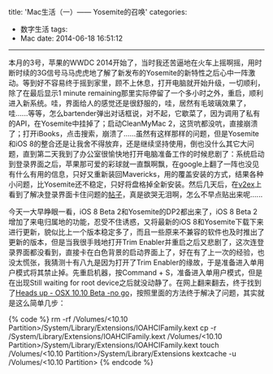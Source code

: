title: 'Mac生活（一）—— Yosemite的召唤'
categories:
- 数字生活
tags:
- Mac
date: 2014-06-18 16:51:12
---

本月的3号，苹果的WWDC 2014开始了，当时我还苦逼地在火车上摇啊摇，用时断时续的3G信号马马虎虎地了解了新发布的Yosemite的新特性之后心中一阵激动。等到好不容易终于摇到家里，顾不上休息，打开电脑就开始升级，一切顺利，除了在最后显示1 minute remaining那里实际停留了一个多小时之外，重启，顺利进入新系统。哇，界面给人的感觉还是很舒服的，哇，居然有毛玻璃效果了，哇......等等，怎么bartender弹出对话框说，对不起，它歇菜了，因为调用了私有的API，在Yosemite中挂掉了；启动CleanMyMac 2，这货吭都没吭，直接崩溃了；打开iBooks，点击搜索，崩溃了......虽然有这样那样的问题，但是Yosemite和iOS 8的整合还是让我舍不得放弃，还是继续坚持使用，倒也没什么其它大问题，直到第二天我到了办公室很愉快地打开电脑准备工作的时候悲剧了：系统启动到登录界面之后，苹果那可爱的彩球就一直飘啊飘，在google上翻了一阵也没见有什么有用的信息，只好又重新装回Mavericks，用的覆盖安装的方式，结果各种小问题，比Yosemite还不稳定，只好将盘格掉全新安装。然后几天后，在[v2ex](http://www.v2ex.com)上看到了解决登录界面卡住问题的[帖子](http://www.v2ex.com/t/116066)，真是欲哭无泪啊，怎么不早点贴出来呢......
<!-- more -->
今天一大早睁眼一看，iOS 8 Beta 2和Yosemite的DP2都出来了，iOS 8 Beta 2增加了来电归属地的功能，忍受不住诱惑，又将最新的iOS 8和Yosemite下载下来进行更新，貌似比上一个版本稳定多了，而且一些原来不兼容的软件也及时推出了更新的版本，但是当我很手贱地打开Trim Enabler并重启之后又悲剧了，这次连登录界面都没看到，直接卡在白色背景的启动界面上了，好在有了上一次的经验，也没太慌张，我猜测十有八九是因为打开了Trim Enabler的缘故，于是准备进入单用户模式将其禁止掉。先重启机器，按Command + S，准备进入单用户模式，但是在出现Still waiting for root device之后就没动静了。在网上翻来翻去，终于找到了[Heads up - OSX 10.10 Beta -no go](http://www.cindori.org/forums/topic/heads-up-osx-10-10-beta-no-go/)，按照里面的方法终于解决了问题，其实就是这么简单几步：

{% code %}
rm -rf /Volumes/<10.10 Partition>/System/Library/Extensions/IOAHCIFamily.kext
cp -r /System/Library/Extensions/IOAHCIFamily.kext /Volumes/<10.10 Partition>/System/Library/Extensions/IOAHCIFamily.kext
touch /Volumes/<10.10 Partition>/System/Library/Extensions
kextcache -u /Volumes/<10.10 Partition>
{% endcode %}
